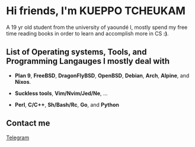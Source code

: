 # Hi friends, I'm KUEPPO TCHEUKAM
A 19 yr old student from the university of yaoundé I, mostly spend my free time reading books in order to learn and accomplish more in CS **:)**.

## List of Operating systems, Tools, and Programming Langauges I mostly deal with

- **Plan 9**, **FreeBSD**, **DragonFlyBSD**, **OpenBSD**, **Debian**, **Arch**, **Alpine**, and **Nixos**.

- **Suckless tools**, **Vim/Nvim/Jed/Ne**, ...

- **Perl**, **C/C++**, **Sh/Bash/Rc**, **Go**, and **Python**
## Contact me
 [Telegram](https://t.me/kueppo)
